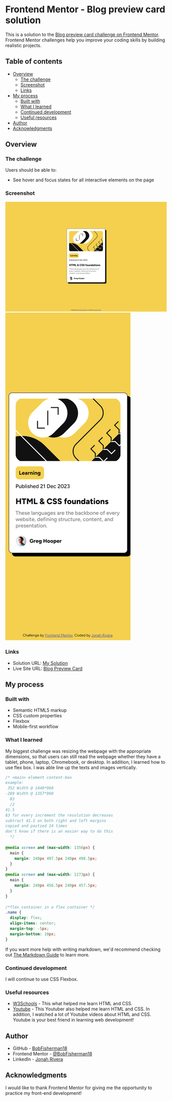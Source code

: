 # Frontend Mentor - Blog preview card solution

This is a solution to the [Blog preview card challenge on Frontend Mentor](https://www.frontendmentor.io/challenges/blog-preview-card-ckPaj01IcS). Frontend Mentor challenges help you improve your coding skills by building realistic projects.

## Table of contents

- [Overview](#overview)
  - [The challenge](#the-challenge)
  - [Screenshot](#screenshot)
  - [Links](#links)
- [My process](#my-process)
  - [Built with](#built-with)
  - [What I learned](#what-i-learned)
  - [Continued development](#continued-development)
  - [Useful resources](#useful-resources)
- [Author](#author)
- [Acknowledgments](#acknowledgments)

## Overview

### The challenge

Users should be able to:

- See hover and focus states for all interactive elements on the page

### Screenshot

![Desktop Card](/screenshots/preview-card-desktop.png)
![Mobile Card](/screenshots/preview-card-mobile.png)

### Links

- Solution URL: [My Solution](https://www.frontendmentor.io/solutions/blog-preview-card-using-flexbox-xF4EN0_IMh)
- Live Site URL: [Blog Preview Card](https://bobfisherman18.github.io/blog-preview-card/)

## My process

### Built with

- Semantic HTML5 markup
- CSS custom properties
- Flexbox
- Mobile-first workflow

### What I learned

My biggest challenge was resizing the webpage with the appropriate dimensions, so that users can still read the webpage whether they have a tablet, phone, laptop, Chromebook, or desktop. In addition, I learned how to use flex box. I was able line up the texts and images vertically.

```css
/* <main> element content-box
example:
 352 Width @ 1440*960
-269 Width @ 1357*960	     
  83
  /2
41.5
83 for every increment the resolution decreases
subtract 41.5 on both right and left margins
copied and pastied 14 times
don't know if there is an easier way to do this
  */

@media screen and (max-width: 1356px) {
  main {
    margin: 240px 497.5px 240px 498.5px;
  }
}
@media screen and (max-width: 1273px) {
  main {
    margin: 240px 456.5px 240px 457.5px;
  }
}

/*flex container in a flex container */
.name {
  display: flex;
  align-items: center;
  margin-top: -5px;
  margin-bottom: 10px;
}
```

If you want more help with writing markdown, we'd recommend checking out [The Markdown Guide](https://www.markdownguide.org/) to learn more.

### Continued development

I will continue to use CSS Flexbox.

### Useful resources

- [W3Schools](https://www.w3schools.com/) - This what helped me learn HTML and CSS.
- [Youtube](https://www.youtube.com/@BroCodez) - This Youtuber also helped me learn HTML and CSS. In addition, I watched a lot of Youtube videos about HTML and CSS. Youtube is your best friend in learning web development!

## Author

- GitHub - [BobFisherman18](https://github.com/BobFisherman18)
- Frontend Mentor - [@BobFisherman18](https://www.frontendmentor.io/profile/BobFisherman18)
- LinkedIn - [Jonah Rivera](https://www.linkedin.com/in/jonah-rivera-812490183/)

## Acknowledgments

I would like to thank Frontend Mentor for giving me the opportunity to practice my front-end development!
